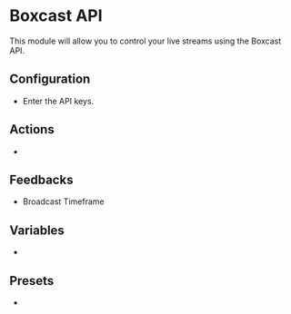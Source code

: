 # Boxcast API

This module will allow you to control your live streams using the Boxcast API.

## Configuration

-   Enter the API keys.

## Actions

-

## Feedbacks

-   Broadcast Timeframe

## Variables

-

## Presets

-

